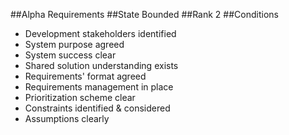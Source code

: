 ##Alpha
Requirements
##State
Bounded
##Rank
2
##Conditions
- Development stakeholders identified
- System purpose agreed
- System success clear
- Shared solution understanding exists
- Requirements' format agreed
- Requirements management in place
- Prioritization scheme clear
- Constraints identified & considered
- Assumptions clearly
